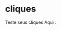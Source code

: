 # cliques
 Teste seus cliques Aqui :
 <a href="https://estudantedehtml.github.io/Clique-Aqui/cliques/index.html">
